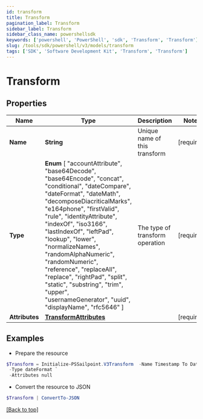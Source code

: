 ```yaml
---
id: transform
title: Transform
pagination_label: Transform
sidebar_label: Transform
sidebar_class_name: powershellsdk
keywords: ['powershell', 'PowerShell', 'sdk', 'Transform', 'Transform'] 
slug: /tools/sdk/powershell/v3/models/transform
tags: ['SDK', 'Software Development Kit', 'Transform', 'Transform']
---
```



# Transform

## Properties

Name | Type | Description | Notes
------------ | ------------- | ------------- | -------------
**Name** | **String** | Unique name of this transform | [required]
**Type** |  **Enum** [  "accountAttribute",    "base64Decode",    "base64Encode",    "concat",    "conditional",    "dateCompare",    "dateFormat",    "dateMath",    "decomposeDiacriticalMarks",    "e164phone",    "firstValid",    "rule",    "identityAttribute",    "indexOf",    "iso3166",    "lastIndexOf",    "leftPad",    "lookup",    "lower",    "normalizeNames",    "randomAlphaNumeric",    "randomNumeric",    "reference",    "replaceAll",    "replace",    "rightPad",    "split",    "static",    "substring",    "trim",    "upper",    "usernameGenerator",    "uuid",    "displayName",    "rfc5646" ] | The type of transform operation | [required]
**Attributes** | [**TransformAttributes**](transform-attributes) |  | [required]

## Examples

- Prepare the resource
```powershell
$Transform = Initialize-PSSailpoint.V3Transform  -Name Timestamp To Date `
 -Type dateFormat `
 -Attributes null
```

- Convert the resource to JSON
```powershell
$Transform | ConvertTo-JSON
```


[[Back to top]](#) 

